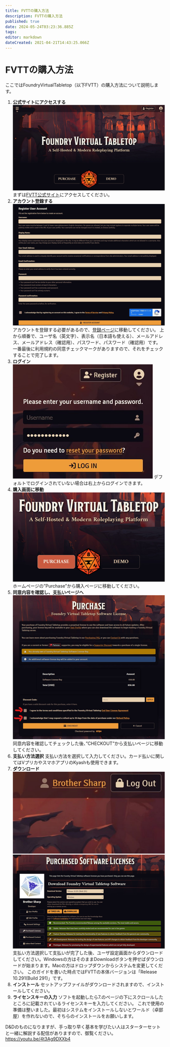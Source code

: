 ```yaml
---
title: FVTTの購入方法
description: FVTTの購入方法
published: true
date: 2024-05-24T03:23:36.885Z
tags: 
editor: markdown
dateCreated: 2021-04-21T14:43:25.066Z
---
```


# FVTTの購入方法
ここではFoundryVirtualTabletop（以下FVTT）の購入方法について説明します。
 
1. **公式サイトにアクセスする**
![ホームページ.jpg](/images/japanese-community/購入方法/ホームページ.jpg)
まずは[FVTT公式サイト](https://foundryvtt.com/)にアクセスしてください。
2. **アカウント登録する**
![アカウント登録内容.jpg](/images/japanese-community/購入方法/アカウント登録内容.jpg)
アカウントを登録する必要があるので、[登録ページ](https://foundryvtt.com/auth/register/)に移動してください。
上から順番で、ユーザ名（英文字）、表示名（日本語も使える）、メールアドレス、メールアドレス（確認用）、パスワード、パスワード（確認用）です。
一番最後に利用規約の同意チェックマークがありますので、それをチェックすることで完了します。
3. **ログイン**
![ログイン場所.jpg](/images/japanese-community/購入方法/ログイン場所.jpg)
デフォルトでログインされていない場合は右上からログインできます。
4. **購入画面に移動**
![購入ボタン.jpg](/images/japanese-community/購入方法/購入ボタン.jpg)
ホームページの”Purchase”から購入ページに移動してください。
5. **同意内容を確認し、支払いページへ**
![購入画面.jpg](/images/japanese-community/購入方法/購入画面.jpg)
同意内容を確認してチェックした後、”CHECKOUT”から支払いページに移動してください。
6. **支払い方法選択**
支払い方法を選択して入力してください。カード払いに関してはVプリカやスマホアプリのKyashも使用できます。
7. **ダウンロード**
![ユーザ設定画面の場所.jpg](/images/japanese-community/購入方法/ユーザ設定画面の場所.jpg)
![ライセンスダウンロード場所.jpg](/images/japanese-community/購入方法/ライセンスダウンロード場所.jpg)
支払い方法選択して支払いが完了した後、ユーザ設定画面からダウンロードしてください。Windowsの方はそのままDownloadボタンを押せばダウンロードが始まります。Macの方はドロップダウンからシステムを変更してください。
このガイドを書いた時点ではFVTTの本体バージョンは「Release 10.291(Build 291)」です。
8. **インストール**
セットアップファイルがダウンロードされますので、インストールしてください。
9. **ライセンスキーの入力**
ソフトを起動したら7.のページの下にスクロールしたところに記載されているライセンスキーを入力してください。
これで使用の準備は整いました。最初はシステムをインストールしないとワールド（卓部屋）を作れないので、そちらのインストールをお願いします。

D&Dのものになりますが、手っ取り早く基本を学びたい人はスターターセットと一緒に解説する配信がありますので、御覧ください。
https://youtu.be/4t3Ag9DXXb4